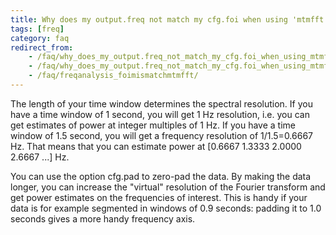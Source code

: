 ```yaml
---
title: Why does my output.freq not match my cfg.foi when using 'mtmfft' in ft_freqanalysis
tags: [freq]
category: faq
redirect_from:
    - /faq/why_does_my_output.freq_not_match_my_cfg.foi_when_using_mtmfft_in_ft_freqanalysis/
    - /faq/why_does_my_output.freq_not_match_my_cfg.foi_when_using_mtmfft_in_ft_freqanalyis/
    - /faq/freqanalysis_foimismatchmtmfft/
---
```


The length of your time window determines the spectral resolution. If you have a time window of 1 second, you will get 1 Hz resolution, i.e. you can get estimates of power at integer multiples of 1 Hz. If you have a time window of 1.5 second, you will get a frequency resolution of 1/1.5=0.6667 Hz. That means that you can estimate power at [0.6667 1.3333 2.0000 2.6667 ...] Hz.

You can use the option cfg.pad to zero-pad the data. By making the data longer, you can increase the "virtual" resolution of the Fourier transform and get power estimates on the frequencies of interest. This is handy if your data is for example segmented in windows of 0.9 seconds: padding it to 1.0 seconds gives a more handy frequency axis.
